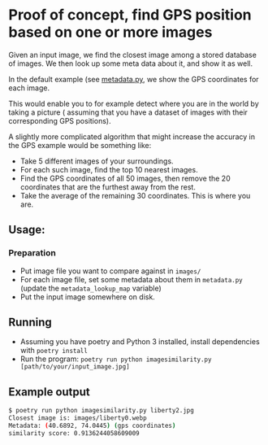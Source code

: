 # Proof of concept, find GPS position based on one or more images

Given an input image, we find the closest image among a stored database of images.
We then look up some meta data about it, and show it as well.

In the default example (see [metadata.py](./metadata.py), we show the GPS coordinates for each image.

This would enable you to for example detect where you are in the world by taking a picture (
assuming that you have a dataset of images with their corresponding GPS positions).

A slightly more complicated algorithm that might increase the accuracy in the GPS example
would be something like:

* Take 5 different images of your surroundings.
* For each such image, find the top 10 nearest images.
* Find the GPS coordinates of all 50 images, then remove the 20 coordinates that are the furthest away from
  the rest.
* Take the average of the remaining 30 coordinates. This is where you are.

## Usage:

### Preparation

* Put image file you want to compare against in `images/`
* For each image file, set some metadata about them in `metadata.py` (update the `metadata_lookup_map`
  variable)
* Put the input image somewhere on disk.

## Running

* Assuming you have poetry and Python 3 installed, install dependencies with `poetry install`
* Run the program: `poetry run python imagesimilarity.py [path/to/your/input_image.jpg]`

## Example output

```bash
$ poetry run python imagesimilarity.py liberty2.jpg
Closest image is: images/liberty0.webp
Metadata: (40.6892, 74.0445) (gps coordinates)
similarity score: 0.9136244058609009
```
